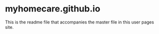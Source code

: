 # myhomecare.github.io
This is the readme file that accompanies the master file in this user pages site.
